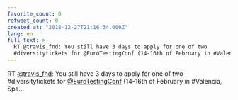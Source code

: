 ```yaml
---
favorite_count: 0
retweet_count: 0
created_at: "2018-12-27T21:16:34.000Z"
lang: en
full_text: >-
  RT @travis_fnd: You still have 3 days to apply for one of two
  #diversitytickets for @EuroTestingConf (14-16th of February in #Valencia, Spa…
---
```


RT [@travis_fnd](https://twitter.com/travis_fnd): You still have 3 days to apply
for one of two #diversitytickets for
[@EuroTestingConf](https://twitter.com/EuroTestingConf) (14-16th of February in
#Valencia, Spa…
